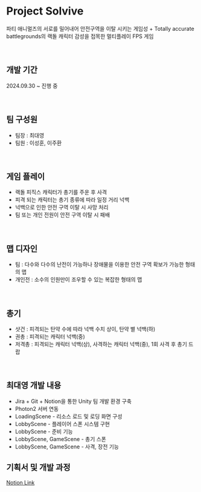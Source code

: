 # Project Solvive
파티 애니멀즈의 서로를 밀어내어 안전구역을 이탈 시키는 게임성 + Totally accurate battlegrounds의 랙돌 캐릭터 감성을 접목한 멀티플레이 FPS 게임
<br><br><br>

## 개발 기간
2024.09.30 ~ 진행 중
<br><br><br>

## 팀 구성원
- 팀장 : 최대영
- 팀원 : 이성훈, 이주환
<br><br><br>

## 게임 플레이
- 랙돌 피직스 캐릭터가 총기를 주운 후 사격
- 피격 되는 캐릭터는 총기 종류에 따라 일정 거리 넉백
- 넉백으로 인한 안전 구역 이탈 시 사망 처리
- 팀 또는 개인 전원이 안전 구역 이탈 시 패배
<br><br><br>

## 맵 디자인
- 팀 : 다수와 다수의 난전이 가능하나 장애물을 이용한 안전 구역 확보가 가능한 형태의 맵
- 개인전 : 소수의 인원만이 조우할 수 있는 복잡한 형태의 맵 
<br><br><br>

## 총기
- 샷건 : 피격되는 탄약 수에 따라 넉백 수치 상이, 탄약 별 넉백(하)
- 권총 : 피격되는 캐릭터 넉백(중)
- 저격총 : 피격되는 캐릭터 넉백(상), 사격하는 캐릭터 넉백(중), 1회 사격 후 총기 드랍
<br><br><br>

## 최대영 개발 내용
- Jira + Git + Notion을 통한 Unity 팀 개발 환경 구축
- Photon2 서버 연동
- LoadingScene - 리소스 로드 및 로딩 화면 구성
- LobbyScene - 플레이어 스폰 시스템 구현
- LobbyScene - 준비 기능
- LobbyScene, GameScene - 총기 스폰
- LobbyScene, GameScene - 사격, 장전 기능

## 기획서 및 개발 과정
[Notion Link](https://hypnotic-ocelot-c39.notion.site/Project-Solvive-109285de75ba80e5aa81f923a9f34aa1?pvs=4)

